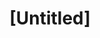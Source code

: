 ---
pid: llp357
title: "[Untitled]"
location_transcription: 
coordinates: "[-75.1656784, 39.9556166]"
zipcode: '19145'
gen_neighborhood: South Philadelphia
neighborhood: Passyunk
outside_phl: 
age: '10'
age_range: 6-13
instagram: 
image_file_name: llp_357.jpg
proposal_transcription: A monument celebrating the diversity of the city. It's full
  of different colors and changes every day. It should be bright enough to be seen
  at night. Depending on how many people are there, it may play music.
topic: Globalism,Inclusivity,Music,Unity,Uplifting,Race Ethnicity
topic_summary: 0, 0, 0, 0, 0, 0, 0
type: Interactive,Conceptual,Celebration
keywords_other: colors, lights, diversity
credit: Audrey Jones
image_labels: 
twitter: 
facebook: 
permalink: "/monuments/llp357/"
layout: item-page
---
